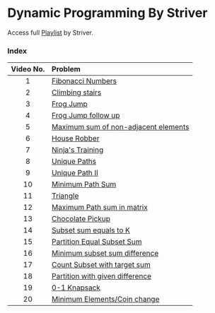 # Dynamic Programming By Striver

Access full [Playlist](<(https://www.youtube.com/playlist?list=PLgUwDviBIf0qUlt5H_kiKYaNSqJ81PMMY)>) by Striver.

### Index

| Video No. | Problem                                                                 |
| :-------: | :---------------------------------------------------------------------- |
|     1     | [Fibonacci Numbers](./1_fibonacciNumbers.md)                            |
|     2     | [Climbing stairs](./2_climbingStairs.md)                                |
|     3     | [Frog Jump](./3_frogJump.md)                                            |
|     4     | [Frog Jump follow up](./4_KfrogJump.md)                                 |
|     5     | [Maximum sum of non-adjacent elements](./5_MaximumSum.md)               |
|     6     | [House Robber](./6_HouseRobberII.md)                                    |
|     7     | [Ninja's Training](./7_ninjasTraining.md)                               |
|     8     | [Unique Paths](./8_UniquePaths.md)                                      |
|     9     | [Unique Path II](./9_UniquePathII.md)                                   |
|    10     | [Minimum Path Sum](./10_MinimumPathSum.md)                              |
|    11     | [Triangle](./11.triangle.md)                                            |
|    12     | [Maximum Path sum in matrix](./12_MaximumPathSum.md)                    |
|    13     | [Chocolate Pickup](./13_chocolatePickup.md)                             |
|    14     | [Subset sum equals to K](./14_subsetSumEqualsK.md)                      |
|    15     | [Partition Equal Subset Sum](./15_PartitionEqualSubsetSum.md)           |
|    16     | [Minimum subset sum difference](./16_MinimumSubsetSumDifference.md)     |
|    17     | [Count Subset with target sum](./17_CountSubsetWithTargetSum.md)        |
|    18     | [Partition with given difference](./18_PartitionWithGivenDifference.md) |
|    19     | [0-1 Knapsack](./19_0-1Knapsack.md)                                     |
|    20     | [Minimum Elements/Coin change](./20_MinimumElements.md)                 |
